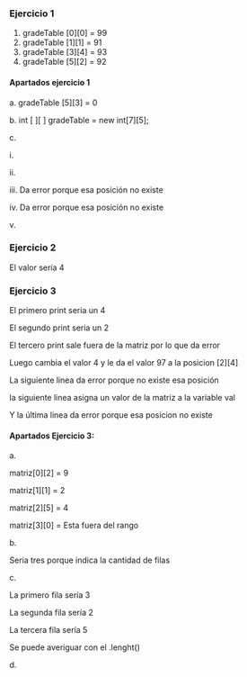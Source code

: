 ### Ejercicio 1 
1. gradeTable [0][0] = 99
2. gradeTable [1][1] = 91
3. gradeTable [3][4] = 93
4. gradeTable [5][2] = 92
#### Apartados ejercicio 1
a. gradeTable [5][3] = 0

b. int [ ][ ] gradeTable = new int[7][5];

c.

i.

ii.

iii. Da error porque esa posición no existe

iv. Da error porque esa posición no existe

v.

### Ejercicio 2
El valor sería 4

### Ejercicio 3
El primero print seria un 4

El segundo print seria un 2

El tercero print sale fuera de la matriz por lo que da error

Luego cambia el valor 4 y le da el valor 97 a la posicion [2][4]

La siguiente linea da error porque no existe esa posición

la siguiente linea asigna un valor de la matriz a la variable val

Y la última linea da error porque esa posicion no existe

#### Apartados Ejercicio 3:
a. 

matriz[0][2] = 9

matriz[1][1] = 2

matriz[2][5] = 4

matriz[3][0] = Esta fuera del rango

b. 

Seria tres porque indica la cantidad de filas

c.

La primero fila sería 3

La segunda fila sería 2

La tercera fila sería 5

Se puede averiguar con el .lenght()

d. 



